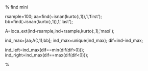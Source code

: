   % find mini
  
  rsample=100;
  aa=find(~isnan(kurto(:,1)),1,'first');
  bb=find(~isnan(kurto(:,1)),1,'last');
  
  A=loca_ext(ind-rsample,ind+rsample,kurto(:,1),'maxi');
  
  ind_max=[aa;A(:,1);bb];
  ind_max=unique(ind_max);
  dif=ind-ind_max;
  
  ind_left=ind_max(dif==min(dif(dif>0)));
  ind_right=ind_max(dif==max(dif(dif<0)));
  
  %